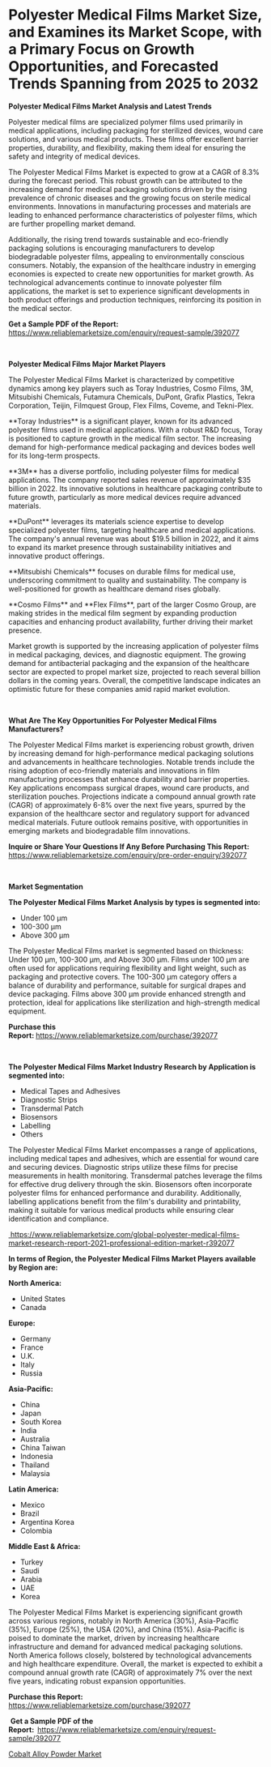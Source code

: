 <p><h1>Polyester Medical Films Market Size, and Examines its Market Scope, with a Primary Focus on Growth Opportunities, and Forecasted Trends Spanning from 2025 to 2032</h1></p><p><strong>Polyester Medical Films Market Analysis and Latest Trends</strong></p>
<p><p>Polyester medical films are specialized polymer films used primarily in medical applications, including packaging for sterilized devices, wound care solutions, and various medical products. These films offer excellent barrier properties, durability, and flexibility, making them ideal for ensuring the safety and integrity of medical devices.</p><p>The Polyester Medical Films Market is expected to grow at a CAGR of 8.3% during the forecast period. This robust growth can be attributed to the increasing demand for medical packaging solutions driven by the rising prevalence of chronic diseases and the growing focus on sterile medical environments. Innovations in manufacturing processes and materials are leading to enhanced performance characteristics of polyester films, which are further propelling market demand.</p><p>Additionally, the rising trend towards sustainable and eco-friendly packaging solutions is encouraging manufacturers to develop biodegradable polyester films, appealing to environmentally conscious consumers. Notably, the expansion of the healthcare industry in emerging economies is expected to create new opportunities for market growth. As technological advancements continue to innovate polyester film applications, the market is set to experience significant developments in both product offerings and production techniques, reinforcing its position in the medical sector.</p></p>
<p><strong>Get a Sample PDF of the Report:&nbsp;</strong> <a href="https://www.reliablemarketsize.com/enquiry/request-sample/392077?utm_campaign=1885&utm_medium=2&utm_source=Github&utm_content=ia&utm_term=16012025&utm_id=polyester-medical-films">https://www.reliablemarketsize.com/enquiry/request-sample/392077</a></p>
<p>&nbsp;</p>
<p><strong>Polyester Medical Films Major Market Players</strong></p>
<p><p>The Polyester Medical Films Market is characterized by competitive dynamics among key players such as Toray Industries, Cosmo Films, 3M, Mitsubishi Chemicals, Futamura Chemicals, DuPont, Grafix Plastics, Tekra Corporation, Teijin, Filmquest Group, Flex Films, Coveme, and Tekni-Plex. </p><p>**Toray Industries** is a significant player, known for its advanced polyester films used in medical applications. With a robust R&D focus, Toray is positioned to capture growth in the medical film sector. The increasing demand for high-performance medical packaging and devices bodes well for its long-term prospects.</p><p>**3M** has a diverse portfolio, including polyester films for medical applications. The company reported sales revenue of approximately $35 billion in 2022. Its innovative solutions in healthcare packaging contribute to future growth, particularly as more medical devices require advanced materials.</p><p>**DuPont** leverages its materials science expertise to develop specialized polyester films, targeting healthcare and medical applications. The company's annual revenue was about $19.5 billion in 2022, and it aims to expand its market presence through sustainability initiatives and innovative product offerings.</p><p>**Mitsubishi Chemicals** focuses on durable films for medical use, underscoring commitment to quality and sustainability. The company is well-positioned for growth as healthcare demand rises globally.</p><p>**Cosmo Films** and **Flex Films**, part of the larger Cosmo Group, are making strides in the medical film segment by expanding production capacities and enhancing product availability, further driving their market presence.</p><p>Market growth is supported by the increasing application of polyester films in medical packaging, devices, and diagnostic equipment. The growing demand for antibacterial packaging and the expansion of the healthcare sector are expected to propel market size, projected to reach several billion dollars in the coming years. Overall, the competitive landscape indicates an optimistic future for these companies amid rapid market evolution.</p></p>
<p>&nbsp;</p>
<p><strong>What Are The Key Opportunities For Polyester Medical Films Manufacturers?</strong></p>
<p><p>The Polyester Medical Films market is experiencing robust growth, driven by increasing demand for high-performance medical packaging solutions and advancements in healthcare technologies. Notable trends include the rising adoption of eco-friendly materials and innovations in film manufacturing processes that enhance durability and barrier properties. Key applications encompass surgical drapes, wound care products, and sterilization pouches. Projections indicate a compound annual growth rate (CAGR) of approximately 6-8% over the next five years, spurred by the expansion of the healthcare sector and regulatory support for advanced medical materials. Future outlook remains positive, with opportunities in emerging markets and biodegradable film innovations.</p></p>
<p><strong>Inquire or Share Your Questions If Any Before Purchasing This Report:</strong> <a href="https://www.reliablemarketsize.com/enquiry/pre-order-enquiry/392077?utm_campaign=1885&utm_medium=2&utm_source=Github&utm_content=ia&utm_term=16012025&utm_id=polyester-medical-films">https://www.reliablemarketsize.com/enquiry/pre-order-enquiry/392077</a></p>
<p>&nbsp;</p>
<p><strong>Market Segmentation</strong></p>
<p><strong>The Polyester Medical Films Market Analysis by types is segmented into:</strong></p>
<p><ul><li>Under 100 μm</li><li>100-300 μm</li><li>Above 300 μm</li></ul></p>
<p><p>The Polyester Medical Films market is segmented based on thickness: Under 100 μm, 100-300 μm, and Above 300 μm. Films under 100 μm are often used for applications requiring flexibility and light weight, such as packaging and protective covers. The 100-300 μm category offers a balance of durability and performance, suitable for surgical drapes and device packaging. Films above 300 μm provide enhanced strength and protection, ideal for applications like sterilization and high-strength medical equipment.</p></p>
<p><strong>Purchase this Report:&nbsp;</strong><a href="https://www.reliablemarketsize.com/purchase/392077?utm_campaign=1885&utm_medium=2&utm_source=Github&utm_content=ia&utm_term=16012025&utm_id=polyester-medical-films">https://www.reliablemarketsize.com/purchase/392077</a></p>
<p>&nbsp;</p>
<p><strong>The Polyester Medical Films Market Industry Research by Application is segmented into:</strong></p>
<p><ul><li>Medical Tapes and Adhesives</li><li>Diagnostic Strips</li><li>Transdermal Patch</li><li>Biosensors</li><li>Labelling</li><li>Others</li></ul></p>
<p><p>The Polyester Medical Films Market encompasses a range of applications, including medical tapes and adhesives, which are essential for wound care and securing devices. Diagnostic strips utilize these films for precise measurements in health monitoring. Transdermal patches leverage the films for effective drug delivery through the skin. Biosensors often incorporate polyester films for enhanced performance and durability. Additionally, labelling applications benefit from the film's durability and printability, making it suitable for various medical products while ensuring clear identification and compliance.</p></p>
<p><a href="https://www.reliablemarketsize.com/global-polyester-medical-films-market-research-report-2021-professional-edition-market-r392077?utm_campaign=1885&utm_medium=2&utm_source=Github&utm_content=ia&utm_term=16012025&utm_id=polyester-medical-films">&nbsp;https://www.reliablemarketsize.com/global-polyester-medical-films-market-research-report-2021-professional-edition-market-r392077</a></p>
<p><strong>In terms of Region, the Polyester Medical Films Market Players available by Region are:</strong></p>
<p>
    <p> <strong> North America: </strong>
        <ul>
            <li>United States</li>
            <li>Canada</li>
        </ul>
        </p> 
    <p> <strong> Europe: </strong>
        <ul>
            <li>Germany</li>
            <li>France</li>
            <li>U.K.</li>
            <li>Italy</li>
            <li>Russia</li>
        </ul>
        </p> 
    <p> <strong> Asia-Pacific: </strong>
        <ul>
            <li>China</li>
            <li>Japan</li>
            <li>South Korea</li>
            <li>India</li>
            <li>Australia</li>
            <li>China Taiwan</li>
            <li>Indonesia</li>
            <li>Thailand</li>
            <li>Malaysia</li>
        </ul>
        </p> 
    <p> <strong> Latin America: </strong>
        <ul>
            <li>Mexico</li>
            <li>Brazil</li>
            <li>Argentina Korea</li>
            <li>Colombia</li>
        </ul>
        </p> 
    <p> <strong> Middle East & Africa: </strong>
        <ul>
            <li>Turkey</li>
            <li>Saudi</li>
            <li>Arabia</li>
            <li>UAE</li>
            <li>Korea</li>
        </ul>
    </p>
    </p>
<p><p>The Polyester Medical Films Market is experiencing significant growth across various regions, notably in North America (30%), Asia-Pacific (35%), Europe (25%), the USA (20%), and China (15%). Asia-Pacific is poised to dominate the market, driven by increasing healthcare infrastructure and demand for advanced medical packaging solutions. North America follows closely, bolstered by technological advancements and high healthcare expenditure. Overall, the market is expected to exhibit a compound annual growth rate (CAGR) of approximately 7% over the next five years, indicating robust expansion opportunities.</p></p>
<p><strong>Purchase this Report: </strong><a href="https://www.reliablemarketsize.com/purchase/392077?utm_campaign=1885&utm_medium=2&utm_source=Github&utm_content=ia&utm_term=16012025&utm_id=polyester-medical-films">https://www.reliablemarketsize.com/purchase/392077</a></p>
<p>&nbsp;<strong>Get a Sample PDF of the Report:&nbsp;&nbsp;</strong><a href="https://www.reliablemarketsize.com/enquiry/request-sample/392077?utm_campaign=1885&utm_medium=2&utm_source=Github&utm_content=ia&utm_term=16012025&utm_id=polyester-medical-films">https://www.reliablemarketsize.com/enquiry/request-sample/392077</a></p>
<p><strong></strong></p>
<p><p><a href="https://github.com/sofayahoo2023/Market-Research-Report-List-6/blob/main/cobalt-alloy-powder-market.md?utm_campaign=1885&utm_medium=2&utm_source=Github&utm_content=ia&utm_term=16012025&utm_id=polyester-medical-films">Cobalt Alloy Powder Market</a></p></p>
